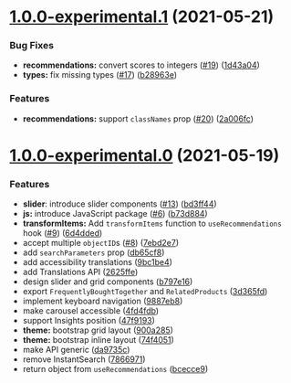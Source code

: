 # [1.0.0-experimental.1](https://github.com/algolia/react-recommendations/compare/v1.0.0-experimental.0...v1.0.0-experimental.1) (2021-05-21)

### Bug Fixes

- **recommendations:** convert scores to integers ([#19](https://github.com/algolia/react-recommendations/issues/19)) ([1d43a04](https://github.com/algolia/react-recommendations/commit/1d43a04642f8481c5c9762030ec2dfa1bc9ea7b7))
- **types:** fix missing types ([#17](https://github.com/algolia/react-recommendations/issues/17)) ([b28963e](https://github.com/algolia/react-recommendations/commit/b28963e144ac97bdd1b3d20cbc05e67f11be8be6))

### Features

- **recommendations:** support `classNames` prop ([#20](https://github.com/algolia/react-recommendations/issues/20)) ([2a006fc](https://github.com/algolia/react-recommendations/commit/2a006fc24099163f9d5c83cdbd99641f66a00f5f))

# [1.0.0-experimental.0](https://github.com/algolia/ui-components/compare/v1.0.0-beta.9...v1.0.0-experimental.0) (2021-05-19)

### Features

- **slider**: introduce slider components ([#13](https://github.com/algolia/ui-components/issues/13)) ([bd3ff44](https://github.com/algolia/ui-components/commit/bd3ff4489a9aa1bfa218e7d3234d04f7f0342592))
- **js:** introduce JavaScript package ([#6](https://github.com/algolia/ui-components/issues/6)) ([b73d884](https://github.com/algolia/ui-components/commit/b73d884a1e3f1bc060545d8e6cb88bfee330b7e0))
- **transformItems:** Add `transformItems` function to `useRecommendations` hook ([#9](https://github.com/algolia/ui-components/issues/9)) ([6d4dded](https://github.com/algolia/ui-components/commit/6d4dded6c54ff82b5e570363d031d927d6a12896))
- accept multiple `objectID`s ([#8](https://github.com/algolia/ui-components/issues/8)) ([7ebd2e7](https://github.com/algolia/ui-components/commit/7ebd2e7af42da7124f2f86082f3cb2bf692c97c1))
- add `searchParameters` prop ([db65cf8](https://github.com/algolia/ui-components/commit/db65cf8469a01bbcc181f09f5a921aa72124231a))
- add accessibility translations ([9bc1be4](https://github.com/algolia/ui-components/commit/9bc1be44f9361898ad999a92da12b321b209df4b))
- add Translations API ([2625ffe](https://github.com/algolia/ui-components/commit/2625ffe2ec59fef24844bf3bcf1f1de796eaede2))
- design slider and grid components ([b797e16](https://github.com/algolia/ui-components/commit/b797e16b07b16aad96957f4a2b59e2b65f79535a))
- export `FrequentlyBoughtTogether` and `RelatedProducts` ([3d365fd](https://github.com/algolia/ui-components/commit/3d365fdc2009fca9b7a00a7aae75bd51efaf8e4d))
- implement keyboard navigation ([9887eb8](https://github.com/algolia/ui-components/commit/9887eb8c74646eba6ade714eca7e4873a24b2f1a))
- make carousel accessible ([4fd4fdb](https://github.com/algolia/ui-components/commit/4fd4fdbdffdd5c65327f492c11b77fdd78d1bac6))
- support Insights position ([47f9193](https://github.com/algolia/ui-components/commit/47f9193887040dad662699a4c9fa83d07f1b2b02))
- **theme:** bootstrap grid layout ([900a285](https://github.com/algolia/ui-components/commit/900a285e950606d4d607284189900c419052375a))
- **theme:** bootstrap inline layout ([74f4051](https://github.com/algolia/ui-components/commit/74f40517ef3d0c8886045b20eac5c22ea1d664c3))
- make API generic ([da9735c](https://github.com/algolia/ui-components/commit/da9735c0c36a85da3e89ac8a42858c5abd585d36))
- remove InstantSearch ([7866971](https://github.com/algolia/ui-components/commit/7866971cf38f3933b7a8b72d08acd3ce9b19392c))
- return object from `useRecommendations` ([bcecce9](https://github.com/algolia/ui-components/commit/bcecce9670e46d8a3e031fa33803313159851381))
